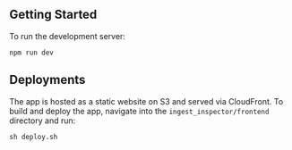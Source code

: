 ## Getting Started

To run the development server:

```shell
npm run dev
```

## Deployments

The app is hosted as a static website on S3 and served via CloudFront. To build and deploy the app, navigate into
the `ingest_inspector/frontend` directory and run:

```shell
sh deploy.sh
```
